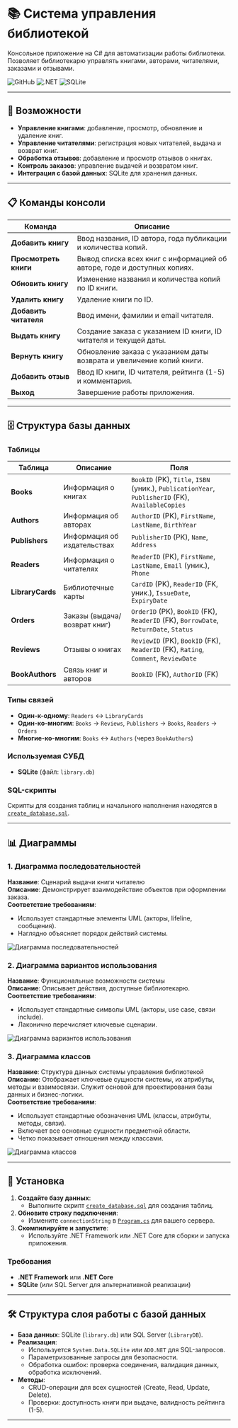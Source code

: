 # 📚 Система управления библиотекой

Консольное приложение на C# для автоматизации работы библиотеки. Позволяет библиотекарю управлять книгами, авторами, читателями, заказами и отзывами.

![GitHub](https://img.shields.io/github/license/<ваш_репозиторий>?style=flat-square) ![.NET](https://img.shields.io/badge/.NET-5C2D91?style=flat-square&logo=dotnet) ![SQLite](https://img.shields.io/badge/SQLite-003B57?style=flat-square&logo=sqlite)

---

## 🚀 Возможности

- **Управление книгами**: добавление, просмотр, обновление и удаление книг.
- **Управление читателями**: регистрация новых читателей, выдача и возврат книг.
- **Обработка отзывов**: добавление и просмотр отзывов о книгах.
- **Контроль заказов**: управление выдачей и возвратом книг.
- **Интеграция с базой данных**: SQLite для хранения данных.

---

## 📋 Команды консоли

| Команда              | Описание                                                                 |
|----------------------|--------------------------------------------------------------------------|
| **Добавить книгу**   | Ввод названия, ID автора, года публикации и количества копий.            |
| **Просмотреть книги**| Вывод списка всех книг с информацией об авторе, годе и доступных копиях. |
| **Обновить книгу**   | Изменение названия и количества копий по ID книги.                       |
| **Удалить книгу**    | Удаление книги по ID.                                                   |
| **Добавить читателя**| Ввод имени, фамилии и email читателя.                                   |
| **Выдать книгу**     | Создание заказа с указанием ID книги, ID читателя и текущей даты.       |
| **Вернуть книгу**    | Обновление заказа с указанием даты возврата и увеличение копий книги.   |
| **Добавить отзыв**   | Ввод ID книги, ID читателя, рейтинга (1-5) и комментария.               |
| **Выход**            | Завершение работы приложения.                                           |

---

## 🗄 Структура базы данных

### Таблицы

| Таблица       | Описание                                                                 | Поля                                                                 |
|---------------|--------------------------------------------------------------------------|----------------------------------------------------------------------|
| **Books**     | Информация о книгах                                                     | `BookID` (PK), `Title`, `ISBN` (уник.), `PublicationYear`, `PublisherID` (FK), `AvailableCopies` |
| **Authors**   | Информация об авторах                                                   | `AuthorID` (PK), `FirstName`, `LastName`, `BirthYear`                |
| **Publishers**| Информация об издательствах                                             | `PublisherID` (PK), `Name`, `Address`                                |
| **Readers**   | Информация о читателях                                                 | `ReaderID` (PK), `FirstName`, `LastName`, `Email` (уник.), `Phone`   |
| **LibraryCards** | Библиотечные карты                                                  | `CardID` (PK), `ReaderID` (FK, уник.), `IssueDate`, `ExpiryDate`     |
| **Orders**    | Заказы (выдача/возврат книг)                                           | `OrderID` (PK), `BookID` (FK), `ReaderID` (FK), `BorrowDate`, `ReturnDate`, `Status` |
| **Reviews**   | Отзывы о книгах                                                       | `ReviewID` (PK), `BookID` (FK), `ReaderID` (FK), `Rating`, `Comment`, `ReviewDate` |
| **BookAuthors**| Связь книг и авторов                                                  | `BookID` (FK), `AuthorID` (FK)                                       |

### Типы связей
- **Один-к-одному**: `Readers` ↔ `LibraryCards`
- **Один-ко-многим**: `Books` → `Reviews`, `Publishers` → `Books`, `Readers` → `Orders`
- **Многие-ко-многим**: `Books` ↔ `Authors` (через `BookAuthors`)

### Используемая СУБД
- **SQLite** (файл: `library.db`)

### SQL-скрипты
Скрипты для создания таблиц и начального наполнения находятся в [`create_database.sql`](./create_database.sql).



---

## 📊 Диаграммы

### 1. Диаграмма последовательностей
**Название**: Сценарий выдачи книги читателю  
**Описание**: Демонстрирует взаимодействие объектов при оформлении заказа.  
**Соответствие требованиям**:  
- Использует стандартные элементы UML (акторы, lifeline, сообщения).  
- Наглядно объясняет порядок действий системы.  

![Диаграмма последовательностей](https://github.com/user-attachments/assets/770c08e1-f2fa-4721-aeca-c0145492b176)

### 2. Диаграмма вариантов использования
**Название**: Функциональные возможности системы  
**Описание**: Описывает действия, доступные библиотекарю.  
**Соответствие требованиям**:  
- Использует стандартные символы UML (акторы, use case, связи include).  
- Лаконично перечисляет ключевые сценарии.  

![Диаграмма вариантов использования](https://github.com/user-attachments/assets/73a56c3e-24b1-4b71-a94b-770f1706ef7b)

### 3. Диаграмма классов
**Название**: Структура данных системы управления библиотекой  
**Описание**: Отображает ключевые сущности системы, их атрибуты, методы и взаимосвязи. Служит основой для проектирования базы данных и бизнес-логики.  
**Соответствие требованиям**:  
- Использует стандартные обозначения UML (классы, атрибуты, методы, связи).  
- Включает все основные сущности предметной области.  
- Четко показывает отношения между классами.  

![Диаграмма классов](https://github.com/user-attachments/assets/2e8b21d0-c45e-4648-a8e5-8ef4e79cbd94)

---

## 🔧 Установка

1. **Создайте базу данных**:
   - Выполните скрипт [`create_database.sql`](./create_database.sql) для создания таблиц.
2. **Обновите строку подключения**:
   - Измените `connectionString` в [`Program.cs`](./Program.cs) для вашего сервера.
3. **Скомпилируйте и запустите**:
   - Используйте .NET Framework или .NET Core для сборки и запуска приложения.

### Требования
- **.NET Framework** или **.NET Core**
- **SQLite** (или SQL Server для альтернативной реализации)

---

## 🛠 Структура слоя работы с базой данных

- **База данных**: SQLite (`library.db`) или SQL Server (`LibraryDB`).
- **Реализация**:
  - Используется `System.Data.SQLite` или `ADO.NET` для SQL-запросов.
  - Параметризованные запросы для безопасности.
  - Обработка ошибок: проверка соединения, валидация данных, обработка исключений.
- **Методы**:
  - CRUD-операции для всех сущностей (Create, Read, Update, Delete).
  - Проверки: доступность книги при выдаче, валидность рейтинга (1-5).

---

